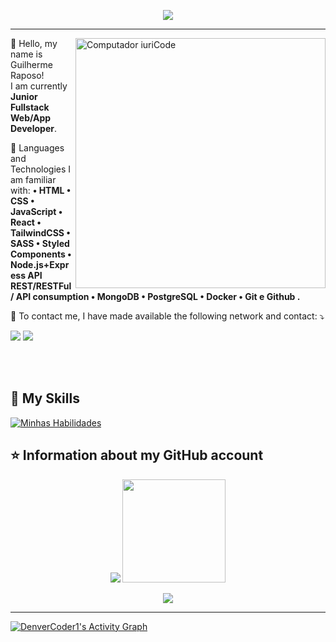 <p align="center"> 
  <img src="https://profile-counter.glitch.me/Gui1703/count.svg" />
</p>

<hr>

<img src="https://raw.githubusercontent.com/MicaelliMedeiros/micaellimedeiros/master/image/computer-illustration.png" min-width="400px" max-width="400px" width="400px" align="right" alt="Computador iuriCode">

<p align="left"> 
  💜 Hello, my name is Guilherme Raposo! <br>
  I am currently <strong>Junior Fullstack Web/App Developer</strong>.<br>
</p>

<p align="left">
  🦄 Languages and Technologies I am familiar with: <strong>
• HTML 
• CSS 
• JavaScript 
• React
• TailwindCSS
• SASS
• Styled Components 
• Node.js+Express API REST/RESTFul / API consumption
• MongoDB
• PostgreSQL
• Docker
• Git e Github
  .</strong>
</p>



<p align="left">
  💌 To contact me, I have made available the following network and contact: ⤵️
</p>

<p align="left">
  <a href="https://www.linkedin.com/in/guilherme-raposo-3a2130190/" alt="Linkedin">
  <img src="https://img.shields.io/badge/-Linkedin-0e76a8?style=flat-square&logo=Linkedin&logoColor=white&link=" /></a>

  <a href="https://wa.me/message/RG7W3NLJ22BXL1" alt="WhatsApp">
  <img src="https://img.shields.io/badge/-WhatsApp-25d366?style=flat-square&labelColor=25d366&logo=whatsapp&logoColor=white&link="/></a>

</p>  

<br><br>

  ## 🚀 My Skills <br>
  
  
[![Minhas Habilidades](https://skillicons.dev/icons?i=react,vue,javascript,tailwind,styledcomponents,sass,nodejs,mongodb,postgres,docker)](https://skillicons.dev)
 
<!--   <code><img height="32" src="https://raw.githubusercontent.com/github/explore/80688e429a7d4ef2fca1e82350fe8e3517d3494d/topics/html/html.png" alt="HTML5"/></code>
  <code><img height="32" src="https://raw.githubusercontent.com/github/explore/80688e429a7d4ef2fca1e82350fe8e3517d3494d/topics/css/css.png" alt="CSS"/></code>
  <code><img height="32" src="https://cdn.jsdelivr.net/gh/devicons/devicon/icons/tailwindcss/tailwindcss-plain.svg" /></code>
  <code><img height="32" src="https://raw.githubusercontent.com/github/explore/80688e429a7d4ef2fca1e82350fe8e3517d3494d/topics/sass/sass.png"></code>
  <code><img height="32" src="https://raw.githubusercontent.com/github/explore/80688e429a7d4ef2fca1e82350fe8e3517d3494d/topics/javascript/javascript.png" alt="Javascript"/></code>
 <code><img height="32" src="https://raw.githubusercontent.com/github/explore/80688e429a7d4ef2fca1e82350fe8e3517d3494d/topics/react/react.png" style="max-width: 100%;"></code>
 <code><img height="32" src="https://cdn.jsdelivr.net/gh/devicons/devicon/icons/vuejs/vuejs-original.svg" /></code>
 <code><img height="32" src="https://raw.githubusercontent.com/github/explore/80688e429a7d4ef2fca1e82350fe8e3517d3494d/topics/nodejs/nodejs.png" alt="Nodejs"/></code>
 <code><img height="32" src="https://raw.githubusercontent.com/github/explore/80688e429a7d4ef2fca1e82350fe8e3517d3494d/topics/git/git.png"></code> -->
 
 
  ## ⭐ Information about my GitHub account
  
  <p align="center" >
 
   <img src="https://github-readme-stats.vercel.app/api/top-langs/?username=Gui1703&layout=compact&theme=dracula"/>
  
   <img src="https://github-readme-streak-stats.herokuapp.com/?user=Gui1703&theme=dracula&count_private=true&show_icons=true&title_color=6e40c9&icon_color=6e40c9&line_height=10" height ="165"/>
  <br/>
</p>
 
  <p align="center" >
    <img src="https://github-profile-trophy.vercel.app/?username=Gui1703&row=1&theme=dracula"/>
  <br/>
</p>

<hr>
<a href="https://github.com/ashutosh00710/github-readme-activity-graph"><img alt="DenverCoder1's Activity Graph" src="https://activity-graph.herokuapp.com/graph?username=Gui1703&bg_color=1F222E&color=F8D866&line=F85D7F&point=FFFFFF&hide_border=true" /></a>



